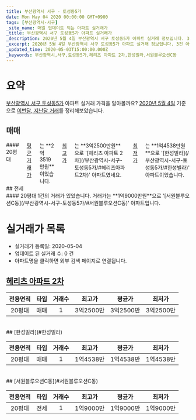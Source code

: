 ```yaml
---
title: 부산광역시 서구 - 토성동5가
date: Mon May 04 2020 00:00:00 GMT+0900
tags: [부산광역시-서구]
_site_name: 매일 업데이트 되는 아파트 실거래가
_title: 부산광역시 서구 토성동5가 아파트 실거래가
_description: 2020년 5월 4일 부산광역시 서구 토성동5가 아파트 실거래 정보입니다. 3건 아파트 정보가 있습니다.
_excerpt: 2020년 5월 4일 부산광역시 서구 토성동5가 아파트 실거래 정보입니다. 3건 아파트 정보가 있습니다.
_updated_time: 2020-05-03T15:00:00.000Z
_keywords: 부산광역시,서구,토성동5가,헤리츠 아파트 2차,한성빌라,서원블루오션C동
---
```





# 요약
<ins>부산광역시 서구 토성동5가</ins> 아파트 실거래 가격을 알아볼까요? <ins>2020년 5월 4일</ins> 기준으로 <ins>이번달, 지난달 거래</ins>를 정리해보았습니다.

## 매매
<div class="container">
<div class="twelve columns" markdown="1">
#### 20평대
<ins>평균 거래가</ins>는 **2억3519만원**이었습니다. <ins>최고가</ins>는 **3억2500만원**으로 '[헤리츠 아파트 2차](/부산광역시-서구-토성동5가/#헤리츠아파트2차)' 아파트였네요. <ins>최저가</ins>는 **1억4538만원**으로 '[한성빌라](/부산광역시-서구-토성동5가/#한성빌라)' 아파트이었습니다.
</div>
</div>
## 전세
<div class="container">
<div class="twelve columns" markdown="1">
#### 20평대
1건의 거래가 있었습니다. 거래가는 **1억9000만원**으로 '[서원블루오션C동](/부산광역시-서구-토성동5가/#서원블루오션C동)' 아파트입니다.
</div>
</div>



# 실거래가 목록
- 실거래가 등록일: 2020-05-04
- 업데이트 된 실거래 수: 0 건
- 아파트명을 클릭하면 외부 검색 페이지로 연결됩니다.

## [헤리츠 아파트 2차](#헤리츠아파트2차)

|전용면적|타입|거래수|최고가|평균가|최저가|
|:---:|:---:|:---:|:---:|:---:|:---:|
|20평대|<span class="deal-type-1">매매</span>|1|3억2500만|3억2500만|3억2500만|

<br/>
## [한성빌라](#한성빌라)

|전용면적|타입|거래수|최고가|평균가|최저가|
|:---:|:---:|:---:|:---:|:---:|:---:|
|20평대|<span class="deal-type-1">매매</span>|1|1억4538만|1억4538만|1억4538만|

<br/>
## [서원블루오션C동](#서원블루오션C동)

|전용면적|타입|거래수|최고가|평균가|최저가|
|:---:|:---:|:---:|:---:|:---:|:---:|
|20평대|<span class="deal-type-2">전세</span>|1|1억9000만|1억9000만|1억9000만|

<br/>



